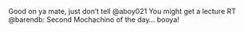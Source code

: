 <!--
id: 238448000
link: http://kevinisom.info/post/238448000/good-on-ya-mate-just-dont-tell-aboy021-you
slug: good-on-ya-mate-just-dont-tell-aboy021-you
date: Tue Nov 10 2009 11:23:01 GMT+1300 (NZDT)
raw: {"blog_name":"kevinisom","id":238448000,"post_url":"http://kevinisom.info/post/238448000/good-on-ya-mate-just-dont-tell-aboy021-you","slug":"good-on-ya-mate-just-dont-tell-aboy021-you","type":"text","date":"2009-11-09 22:23:01 GMT","timestamp":1257805381,"state":"published","format":"html","reblog_key":"Vg3kIoFN","tags":[],"short_url":"http://tmblr.co/Zw68YyEDcs0","highlighted":[],"feed_item":"http://twitter.com/kev_nz/statuses/5570526112","from_feed_id":"650289","note_count":0,"title":null,"body":"<p>Good on ya mate, just don&#8217;t tell @aboy021 You might get a lecture RT @barendb: Second Mochachino of the day&#8230; booya!</p>"}
publish: 2009-11-010
tags: 
title: null
-->


Good on ya mate, just don’t tell @aboy021 You might get a lecture RT
@barendb: Second Mochachino of the day… booya!


